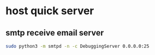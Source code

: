# host quick server

## smtp receive email server
```bash
sudo python3 -m smtpd -n -c DebuggingServer 0.0.0.0:25
```
